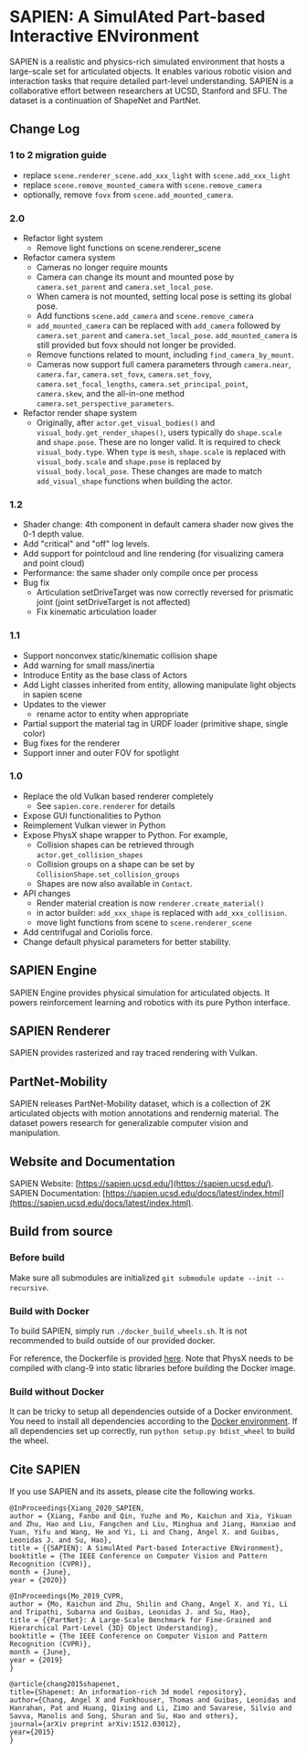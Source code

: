 # SAPIEN: A SimulAted Part-based Interactive ENvironment
SAPIEN is a realistic and physics-rich simulated environment that hosts a
large-scale set for articulated objects. It enables various robotic vision and
interaction tasks that require detailed part-level understanding. SAPIEN is a
collaborative effort between researchers at UCSD, Stanford and SFU. The dataset
is a continuation of ShapeNet and PartNet.

## Change Log

### 1 to 2 migration guide
- replace `scene.renderer_scene.add_xxx_light` with `scene.add_xxx_light`
- replace `scene.remove_mounted_camera` with `scene.remove_camera`
- optionally, remove `fovx` from `scene.add_mounted_camera`.

### 2.0
- Refactor light system
  - Remove light functions on scene.renderer_scene
- Refactor camera system
  - Cameras no longer require mounts
  - Camera can change its mount and mounted pose by `camera.set_parent` and
    `camera.set_local_pose`.
  - When camera is not mounted, setting local pose is setting its global pose.
  - Add functions `scene.add_camera` and `scene.remove_camera`
  - `add_mounted_camera` can be replaced with `add_camera` followed by
    `camera.set_parent` and `camera.set_local_pose`. `add_mounted_camera` is
    still provided but fovx should not longer be provided.
  - Remove functions related to mount, including `find_camera_by_mount`.
  - Cameras now support full camera parameters through `camera.near`,
    `camera.far`, `camera.set_fovx`, `camera.set_fovy`,
    `camera.set_focal_lengths`, `camera.set_principal_point`, `camera.skew`, and
    the all-in-one method `camera.set_perspective_parameters`.
- Refactor render shape system
  - Originally, after `actor.get_visual_bodies()` and
    `visual_body.get_render_shapes()`, users typically do `shape.scale` and
    `shape.pose`. These are no longer valid. It is required to check
    `visual_body.type`. When `type` is `mesh`, `shape.scale` is replaced with
    `visual_body.scale` and `shape.pose` is replaced by
    `visual_body.local_pose`. These changes are made to match `add_visual_shape`
    functions when building the actor.

### 1.2
- Shader change: 4th component in default camera shader now gives the 0-1 depth value.
- Add "critical" and "off" log levels.
- Add support for pointcloud and line rendering (for visualizing camera and point cloud)
- Performance: the same shader only compile once per process
- Bug fix
  - Articulation setDriveTarget was now correctly reversed for prismatic joint (joint setDriveTarget is not affected)
  - Fix kinematic articulation loader

### 1.1
- Support nonconvex static/kinematic collision shape
- Add warning for small mass/inertia
- Introduce Entity as the base class of Actors
- Add Light classes inherited from entity, allowing manipulate light objects in sapien scene
- Updates to the viewer
  - rename actor to entity when appropriate
- Partial support the material tag in URDF loader (primitive shape, single color)
- Bug fixes for the renderer
- Support inner and outer FOV for spotlight

### 1.0
- Replace the old Vulkan based renderer completely
  - See `sapien.core.renderer` for details
- Expose GUI functionalities to Python
- Reimplement Vulkan viewer in Python 
- Expose PhysX shape wrapper to Python. For example,
  - Collision shapes can be retrieved through `actor.get_collision_shapes`
  - Collision groups on a shape can be set by `CollisionShape.set_collision_groups`
  - Shapes are now also available in `Contact`.
- API changes
  - Render material creation is now `renderer.create_material()`
  - in actor builder: `add_xxx_shape` is replaced with `add_xxx_collision`.
  - move light functions from scene to `scene.renderer_scene`
- Add centrifugal and Coriolis force.
- Change default physical parameters for better stability.

## SAPIEN Engine
SAPIEN Engine provides physical simulation for articulated objects. It powers
reinforcement learning and robotics with its pure Python interface.

## SAPIEN Renderer
SAPIEN provides rasterized and ray traced rendering with Vulkan.

## PartNet-Mobility
SAPIEN releases PartNet-Mobility dataset, which is a collection of 2K
articulated objects with motion annotations and rendernig material. The dataset
powers research for generalizable computer vision and manipulation.

## Website and Documentation
SAPIEN Website: [https://sapien.ucsd.edu/](https://sapien.ucsd.edu/). SAPIEN
Documentation:
[https://sapien.ucsd.edu/docs/latest/index.html](https://sapien.ucsd.edu/docs/latest/index.html).

## Build from source
### Before build
Make sure all submodules are initialized `git submodule update --init --recursive`.

### Build with Docker
To build SAPIEN, simply run `./docker_build_wheels.sh`. It is not recommended to
build outside of our provided docker.

For reference, the Dockerfile is provided [here](/docker/Dockerfile). Note that
PhysX needs to be compiled with clang-9 into static libraries before building
the Docker image.

### Build without Docker
It can be tricky to setup all dependencies outside of a Docker environment. You
need to install all dependencies according to the [Docker
environment](/docker/Dockerfile). If all dependencies set up correctly, run
`python setup.py bdist_wheel` to build the wheel.

## Cite SAPIEN
If you use SAPIEN and its assets, please cite the following works.
```
@InProceedings{Xiang_2020_SAPIEN,
author = {Xiang, Fanbo and Qin, Yuzhe and Mo, Kaichun and Xia, Yikuan and Zhu, Hao and Liu, Fangchen and Liu, Minghua and Jiang, Hanxiao and Yuan, Yifu and Wang, He and Yi, Li and Chang, Angel X. and Guibas, Leonidas J. and Su, Hao},
title = {{SAPIEN}: A SimulAted Part-based Interactive ENvironment},
booktitle = {The IEEE Conference on Computer Vision and Pattern Recognition (CVPR)},
month = {June},
year = {2020}}
```
```
@InProceedings{Mo_2019_CVPR,
author = {Mo, Kaichun and Zhu, Shilin and Chang, Angel X. and Yi, Li and Tripathi, Subarna and Guibas, Leonidas J. and Su, Hao},
title = {{PartNet}: A Large-Scale Benchmark for Fine-Grained and Hierarchical Part-Level {3D} Object Understanding},
booktitle = {The IEEE Conference on Computer Vision and Pattern Recognition (CVPR)},
month = {June},
year = {2019}
}
```
```
@article{chang2015shapenet,
title={Shapenet: An information-rich 3d model repository},
author={Chang, Angel X and Funkhouser, Thomas and Guibas, Leonidas and Hanrahan, Pat and Huang, Qixing and Li, Zimo and Savarese, Silvio and Savva, Manolis and Song, Shuran and Su, Hao and others},
journal={arXiv preprint arXiv:1512.03012},
year={2015}
}
```
